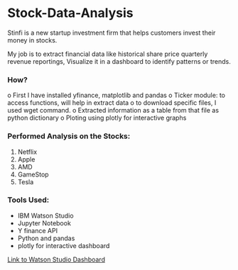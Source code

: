 # Stock-Data-Analysis
Stinfi is a new startup investment firm that helps customers invest their money in stocks.

My job is to extract financial data like historical share price quarterly revenue reportings, Visualize it in a dashboard to identify patterns or trends.

### How?
o	First I have installed yfinance, matplotlib and pandas
o	Ticker module: to access functions, will help in extract data
o	to download specific files, I used wget command.
o	Extracted information as a table from that file as python dictionary
o	Ploting using plotly for interactive graphs


### Performed Analysis on the Stocks:
1. Netflix
2. Apple
3. AMD
4. GameStop
5. Tesla

### Tools Used:
- IBM Watson Studio
- Jupyter Notebook
- Y finance API
- Python and pandas
- plotly for interactive dashboard

<a href="https://au-syd.dai.cloud.ibm.com/analytics/notebooks/v2/debe7b79-c9d5-42c8-8972-8b04cee6e43a/view?access_token=be75d732b4d31daaea2176f5b59f47a34ef3ce57cbf88cbe55c8cb088f43f1e9&context=cpdaas">Link to Watson Studio Dashboard</a>

